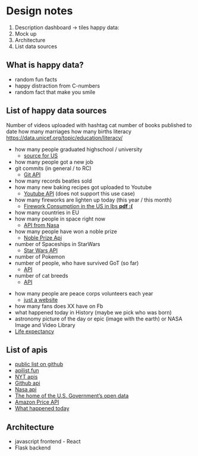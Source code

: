 # Design notes

1. Description
	dashboard -> tiles
	happy data:
2. Mock up
3. Architecture
4. List data sources


## What is happy data?
- random fun facts
- happy distraction from C-numbers
- random fact that make you smile


## List of happy data sources

Number of videos uploaded with hashtag cat
number of books published to date
how many marriages
how many births
literacy
https://data.unicef.org/topic/education/literacy/

<!-- Jana -->
* how many people graduated highschool / university
    * [source for US](https://nces.ed.gov/programs/digest/d18/tables/dt18_219.10.asp)
* how many people got a new job
* git commits (in general / to RC)
    * [Git API](https://developer.github.com/v3/)
* how many records beatles sold
* how many new baking recipes got uploaded to Youtube
    * [Youtube API](https://developers.google.com/youtube/v3/docs/videoCategories) (does not support this use case)
* how many fireworks are lighten up today (this year / this month)
    * [Firework Consumption in the US in lbs **pdf :(**](https://www.americanpyro.com/assets/docs/FactsandFigures/Fireworks%20Consump.%20Figures%202000-18.pdf)
* how many countries in EU
* how many people in space right now
    * [API from Nasa](http://open-notify.org/Open-Notify-API/People-In-Space/)
* how many people have won a noble prize
    * [Noble Prize Api](https://www.nobelprize.org/about/developer-zone-2/)
* number of Spaceships in StarWars
    * [Star Wars API](https://swapi.co/)
* number of Pokemon
* number of people, who have survived GoT (so far)
    * [API](https://anapioficeandfire.com/Documentation#characters)
* number of cat breeds
    * [API](https://catfact.ninja/)
<!-- * how many litres of soap bubble liquid got made this year
* how many balloons are filled with air right now
* how many hot air balloons are in the air
* how many sun hours does one year get
* how many flowers bloom every year
* how many cookies are made
* how many cakes are baked
* how many bicycles are ridden todaye
* how many HP Choclate Frogs are being made
* how many swings / new playgrounds are built -->
* how many people are peace corps volunteers each year
    * [just a website](https://www.peacecorps.gov/news/fast-facts/)
* how many fans does XX have on Fb
* what happened today in History (maybe we pick who was born) 
* astronomy picture of the day or epic (image with the earth) or NASA Image and Video Library
* [Life expectancy](https://www.gapminder.org/data/)

## List of apis
- [public list on github](https://github.com/public-apis/public-apis)
- [apilist.fun](https://apilist.fun/)
- [NYT apis](https://developer.nytimes.com/apis)
- [Github api](https://developer.github.com/v3/)
- [Nasa api](https://api.nasa.gov/)
- [The home of the U.S. Government’s open data](https://www.data.gov/)
- [Amazon Price API](https://rapidapi.com/ajmorenodelarosa/api/amazon-price1)
- [What happened today](https://history.muffinlabs.com/)


## Architecture
- javascript frontend - React
- Flask backend
